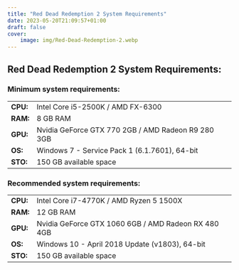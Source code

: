 ```yaml
---
title: "Red Dead Redemption 2 System Requirements"
date: 2023-05-20T21:09:57+01:00
draft: false
cover:
    image: img/Red-Dead-Redemption-2.webp
---
```


## Red Dead Redemption 2 System Requirements:
### Minimum system requirements:

|   |  |
| ----- | --- |
| **CPU:**   | 	Intel Core i5-2500K / AMD FX-6300  |
| **RAM:**   | 	8 GB RAM |
| **GPU:**   | 		Nvidia GeForce GTX 770 2GB / AMD Radeon R9 280 3GB  |
| **OS:**    | 	Windows 7 - Service Pack 1 (6.1.7601), 64-bit  |
| **STO:**   | 	150 GB available space |

### Recommended system requirements:

|   |  |
| ----- | --- |
| **CPU:**   | 		Intel Core i7-4770K / AMD Ryzen 5 1500X  |
| **RAM:**   | 	12 GB RAM |
| **GPU:**   | 		Nvidia GeForce GTX 1060 6GB / AMD Radeon RX 480 4GB  |
| **OS:**   | 	Windows 10 - April 2018 Update (v1803), 64-bit  |
| **STO:**   | 	150 GB available space |
